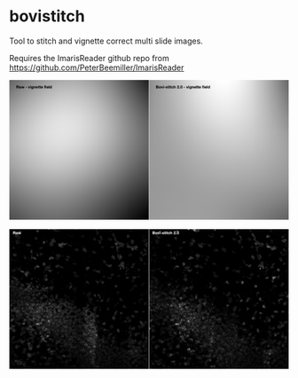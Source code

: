 # bovistitch


Tool to stitch and vignette correct multi slide images.

Requires the ImarisReader github repo from https://github.com/PeterBeemiller/ImarisReader

![Demo](https://github.com/evarol/bovistitch/blob/master/fig_5.png)

![Demo](https://github.com/evarol/bovistitch/blob/master/fig_4.png)
